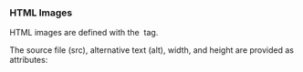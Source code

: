 ### HTML Images
HTML images are defined with the <img> tag.

The source file (src), alternative text (alt), width, and height are provided as attributes:
